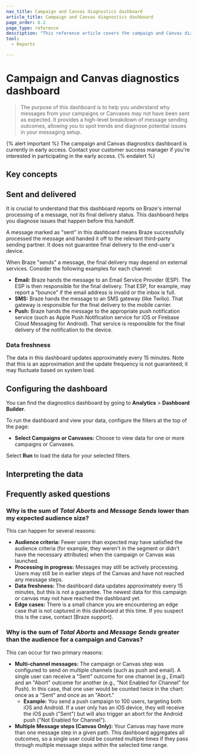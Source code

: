```yaml
---
nav_title: Campaign and Canvas diagnostics dashboard
article_title: Campaign and Canvas diagnostics dashboard
page_order: 6.2
page_type: reference
description: "This reference article covers the campaign and Canvas diagnostics dashboard, which helps you understand why messages from your campaigns or Canvases may not have been sent as expected."
tool: 
  - Reports

---
```


# Campaign and Canvas diagnostics dashboard

> The purpose of this dashboard is to help you understand why messages from your campaigns or Canvases may not have been sent as expected. It provides a high-level breakdown of message sending outcomes, allowing you to spot trends and diagnose potential issues in your messaging setup.

{% alert important %}
The campaign and Canvas diagnostics dashboard is currently in early access. Contact your customer success manager if you're interested in participating in the early access.
{% endalert %}

## Key concepts

## Sent and delivered

It is crucial to understand that this dashboard reports on Braze's internal processing of a message, not its final delivery status. This dashboard helps you diagnose issues that happen before this handoff.

A message marked as "sent" in this dashboard means Braze successfully processed the message and handed it off to the relevant third-party sending partner. It does not guarantee final delivery to the end-user's device.

When Braze "sends" a message, the final delivery may depend on external services. Consider the following examples for each channel:

- **Email:** Braze hands the message to an Email Service Provider (ESP). The ESP is then responsible for the final delivery. That ESP, for example, may report a "bounce" if the email address is invalid or the inbox is full.
- **SMS:** Braze hands the message to an SMS gateway (like Twilio). That gateway is responsible for the final delivery to the mobile carrier.
- **Push:** Braze hands the message to the appropriate push notification service (such as Apple Push Notification service for iOS or Firebase Cloud Messaging for Android). That service is responsible for the final delivery of the notification to the device.

### Data freshness

The data in this dashboard updates approximately every 15 minutes. Note that this is an approximation and the update frequency is not guaranteed; it may fluctuate based on system load.

## Configuring the dashboard

You can find the diagnostics dashboard by going to **Analytics** > **Dashboard Builder**.

To run the dashboard and view your data, configure the filters at the top of the page:

- **Select Campaigns or Canvases:** Choose to view data for one or more campaigns or Canvases.

Select **Run** to load the data for your selected filters.

## Interpreting the data

## Frequently asked questions

### Why is the sum of _Total Aborts_ and _Message Sends_ lower than my expected audience size?

This can happen for several reasons:

- **Audience criteria:** Fewer users than expected may have satisfied the audience criteria (for example, they weren't in the segment or didn't have the necessary attributes) when the campaign or Canvas was launched.
- **Processing in progress:** Messages may still be actively processing. Users may still be in earlier steps of the Canvas and have not reached any message steps.
- **Data freshness:** The dashboard data updates approximately every 15 minutes, but this is not a guarantee. The newest data for this campaign or canvas may not have reached the dashboard yet.
- **Edge cases:** There is a small chance you are encountering an edge case that is not captured in this dashboard at this time. If you suspect this is the case, contact [Braze support].

### Why is the sum of _Total Aborts_ and _Message Sends_ greater than the audience for a campaign and Canvas?

This can occur for two primary reasons:

- **Multi-channel messages:** The campaign or Canvas step was configured to send on multiple channels (such as push and email). A single user can receive a "Sent" outcome for one channel (e.g., Email) and an "Abort" outcome for another (e.g., "Not Enabled for Channel" for Push). In this case, that one user would be counted twice in the chart: once as a "Sent" and once as an "Abort."
  - **Example:** You send a push campaign to 100 users, targeting both iOS and Android. If a user only has an iOS device, they will receive the iOS push ("Sent") but will also trigger an abort for the Android push ("Not Enabled for Channel").
- **Multiple Message steps (Canvas Only):** Your Canvas may have more than one message step in a given path. This dashboard aggregates all outcomes, so a single user could be counted multiple times if they pass through multiple message steps within the selected time range.
